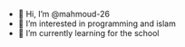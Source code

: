 - 👋 Hi, I’m @mahmoud-26
- 👀 I’m interested in programming and islam
- 🌱 I’m currently learning for the school

<!---
mahmoud-26/mahmoud-26 is a ✨ special ✨ repository because its `README.md` (this file) appears on your GitHub profile.
You can click the Preview link to take a look at your changes.
--->
